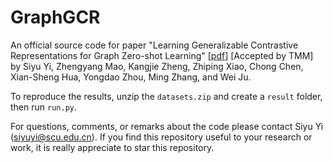 # GraphGCR

An official source code for paper "Learning Generalizable Contrastive Representations for Graph Zero-shot Learning" [[pdf]](https://ieeexplore.ieee.org/abstract/document/11125500) [Accepted by TMM] 
by Siyu Yi, Zhengyang Mao, Kangjie Zheng, Zhiping Xiao, Chong Chen, Xian-Sheng Hua, Yongdao Zhou, Ming Zhang, and Wei Ju.

To reproduce the results, unzip the `datasets.zip` and create a `result` folder, then run `run.py`.

For questions, comments, or remarks about the code please contact Siyu Yi (siyuyi@scu.edu.cn). If you find this repository useful to your research or work, it is really appreciate to star this repository.
